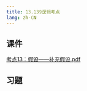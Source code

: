 ```yaml
---
title: 13.139逻辑考点
lang: zh-CN
---
```



## 课件
[考点13：假设——补充假设.pdf](..%2F..%2Fpublic%2Flogic%2F3.%E9%80%BB%E8%BE%91-139%E5%88%86%2F13.139%E9%80%BB%E8%BE%91%E8%80%83%E7%82%B9%2F%E8%80%83%E7%82%B913%EF%BC%9A%E5%81%87%E8%AE%BE%E2%80%94%E2%80%94%E8%A1%A5%E5%85%85%E5%81%87%E8%AE%BE.pdf)
## 习题
```



```
